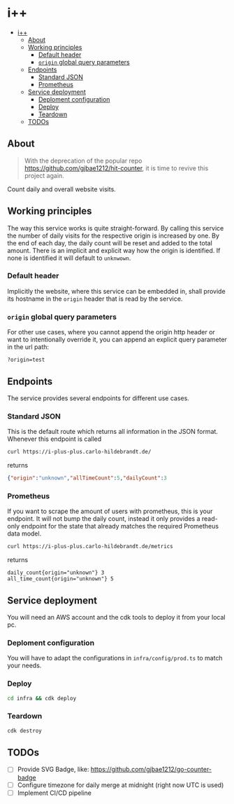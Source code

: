 # i++

- [i++](#i)
  - [About](#about)
  - [Working principles](#working-principles)
    - [Default header](#default-header)
    - [`origin` global query parameters](#origin-global-query-parameters)
  - [Endpoints](#endpoints)
    - [Standard JSON](#standard-json)
    - [Prometheus](#prometheus)
  - [Service deployment](#service-deployment)
    - [Deploment configuration](#deploment-configuration)
    - [Deploy](#deploy)
    - [Teardown](#teardown)
  - [TODOs](#todos)

## About
> With the deprecation of the popular repo <https://github.com/gjbae1212/hit-counter>, it is time to revive this project again.

Count daily and overall website visits.

## Working principles
The way this service works is quite straight-forward. By calling this service the number of daily visits for the respective origin is increased by one. By the end of each day, the daily count will be reset and added to the total amount. There is an implicit and explicit way how the origin is identified. If none is identified it will default to `unknwown`.

### Default header
Implicitly the website, where this service can be embedded in, shall provide its hostname in the `origin` header that is read by the service.

### `origin` global query parameters

For other use cases, where you cannot append the origin http header or want to intentionally override it, you can append an explicit query parameter in the url path:
```
?origin=test
``` 



##  Endpoints
The service provides several endpoints for different use cases.

### Standard JSON
This is the default route which returns all information in the JSON format. Whenever this endpoint is called

``` bash
curl https://i-plus-plus.carlo-hildebrandt.de/
```
returns
```json
{"origin":"unknown","allTimeCount":5,"dailyCount":3
```


### Prometheus
If you want to scrape the amount of users with prometheus, this is your endpoint. It will not bump the daily count, instead it only provides a read-only endpoint for the state that already matches the required Prometheus data model.

``` bash
curl https://i-plus-plus.carlo-hildebrandt.de/metrics
```
returns
```
daily_count{origin="unknown"} 3
all_time_count{origin="unknown"} 5
```


## Service deployment

You will need an AWS account and the cdk tools to deploy it from your local pc.

### Deploment configuration
You will have to adapt the configurations in `infra/config/prod.ts` to match your needs.

### Deploy

```bash
cd infra && cdk deploy
```

### Teardown

```bash
cdk destroy
```


## TODOs
- [ ] Provide SVG Badge, like: https://github.com/gjbae1212/go-counter-badge
- [ ]  Configure timezone for daily merge at midnight (right now UTC is used)
- [ ]  Implement CI/CD pipeline
